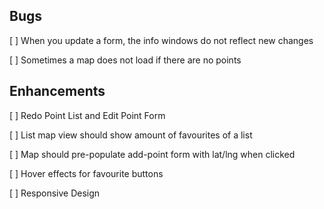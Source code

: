 ## Bugs

[ ] When you update a form, the info windows do not reflect new changes

[ ] Sometimes a map does not load if there are no points

## Enhancements

[ ] Redo Point List and Edit Point Form

[ ] List map view should show amount of favourites of a list

[ ] Map should pre-populate add-point form with lat/lng when clicked

[ ] Hover effects for favourite buttons

[ ] Responsive Design
